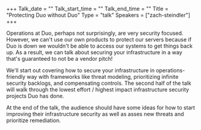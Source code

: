+++
Talk_date = ""
Talk_start_time = ""
Talk_end_time = ""
Title = "Protecting Duo without Duo"
Type = "talk"
Speakers = ["zach-steindler"]
+++

Operations at Duo, perhaps not surprisingly, are very security focused. However, we can't use our own products to protect our servers because if Duo is down we wouldn't be able to access our systems to get things back up. As a result, we can talk about securing your infrastructure in a way that's guaranteed to not be a vendor pitch!

We'll start out covering how to secure your infrastructure in operations-friendly way with frameworks like threat modeling, prioritizing infinite security backlogs, and compensating controls. The second half of the talk will walk through the lowest effort / highest impact infrastructure security projects Duo has done.

At the end of the talk, the audience should have some ideas for how to start improving their infrastructure security as well as asses new threats and prioritize remediation.
